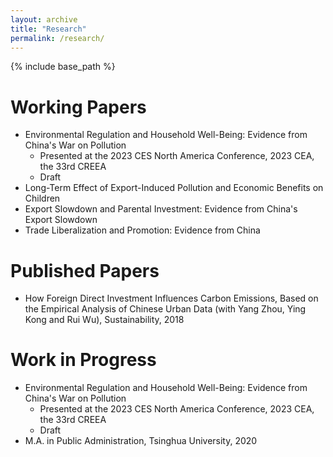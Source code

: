 ```yaml
---
layout: archive
title: "Research"
permalink: /research/
---
```


{% include base_path %}

Working Papers
======
* Environmental Regulation and Household Well-Being: Evidence from China's War on Pollution
  * Presented at the 2023 CES North America Conference, 2023 CEA, the 33rd CREEA
  * Draft
* Long-Term Effect of Export-Induced Pollution and Economic Benefits on Children
* Export Slowdown and Parental Investment: Evidence from China's Export Slowdown
* Trade Liberalization and Promotion: Evidence from China



Published Papers
======
* How Foreign Direct Investment Influences Carbon Emissions, Based on the Empirical Analysis of Chinese Urban Data (with Yang Zhou, Ying Kong and Rui Wu),
Sustainability, 2018
 
    
Work in Progress
======
* Environmental Regulation and Household Well-Being: Evidence from China's War on Pollution
  * Presented at the 2023 CES North America Conference, 2023 CEA, the 33rd CREEA
  * Draft
* M.A. in Public Administration, Tsinghua University, 2020
